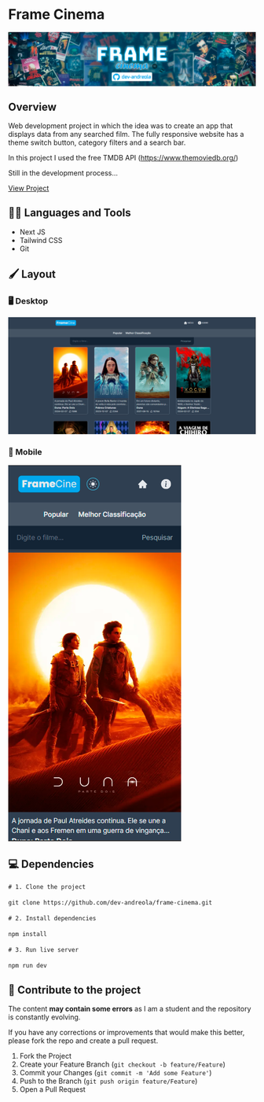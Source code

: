 # Frame Cinema

<img src="public/readme-header.jpg" align="center"/>

## Overview

Web development project in which the idea was to create an app that displays data from any searched film. The fully responsive website has a theme switch button, category filters and a search bar.

In this project I used the free TMDB API (https://www.themoviedb.org/)

Still in the development process...

[View Project](https://frame-cinema.vercel.app/)

## :man_mechanic: Languages and Tools

- Next JS
- Tailwind CSS
- Git

## :paintbrush: Layout

### :desktop_computer: Desktop

<img src="public/readme-desktop-preview.png"/>

### :iphone: Mobile

<img src="public/readme-mobile-preview.png" />

## :computer: Dependencies

```shell
# 1. Clone the project

git clone https://github.com/dev-andreola/frame-cinema.git

# 2. Install dependencies

npm install

# 3. Run live server

npm run dev
```

## :triangular_flag_on_post: Contribute to the project

The content **may contain some errors** as I am a student and the repository is constantly evolving.

If you have any corrections or improvements that would make this better, please fork the repo and create a pull request.

1. Fork the Project
2. Create your Feature Branch (`git checkout -b feature/Feature`)
3. Commit your Changes (`git commit -m 'Add some Feature'`)
4. Push to the Branch (`git push origin feature/Feature`)
5. Open a Pull Request
